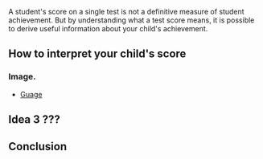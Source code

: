 A student's score on a single test is not a definitive measure of student achievement.
But by understanding what a test score means, it is possible to derive useful information 
about your child's achievement. 



## How to interpret your child's score



### Image. 

* [Guage](http://www.nytimes.com/elections/forecast/president)



## Idea 3 ???


## Conclusion
